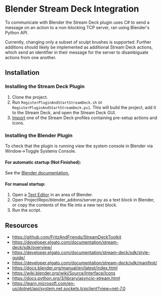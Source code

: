 # Blender Stream Deck Integration
To communicate with Blender the Stream Deck plugin uses C# to send a message on an action to a non-blocking TCP server, ran using Blender's Python API.

Currently, changing only a subset of sculpt brushes is supported. Further additions should likely be implemented as additional Stream Deck actions, which send an identifier in their message for the server to disambiguate actions from one another.

## Installation
### Installing the Stream Deck Plugin
1. Clone the project.
2. Run ``RegisterPluginAndStartStreamDeck.sh`` or ``RegisterPluginAndStartStreamDeck.ps1``. This will build the project, add it to the Stream Deck, and open the Stream Deck GUI.
3. [Import](https://help.elgato.com/hc/en-us/articles/360048424432-Elgato-Stream-Deck-How-to-Back-Up-and-Restore-Profiles-) one of the Stream Deck profiles containing pre-setup actions and icons.

### Installing the Blender Plugin
To check that the plugin is running view the system console in Blender via Window->Toggle Systems Console.

#### For automatic startup (Not Finished):
See the [Blender documentation.](https://docs.blender.org/manual/en/latest/editors/preferences/addons.html#installing-add-ons)

#### For manual startup:
1. Open a [Text Editor](https://docs.blender.org/manual/en/latest/editors/text_editor.html) in an area of Blender.
2. Open ProjectRepo/blender_addons/server.py as a text block in Blender, or copy the contents of the file into a new text block.
3. Run the script.

## Resources
- https://github.com/FritzAndFriends/StreamDeckToolkit
- https://developer.elgato.com/documentation/stream-deck/sdk/overview/
- https://developer.elgato.com/documentation/stream-deck/sdk/style-guide/
- https://developer.elgato.com/documentation/stream-deck/sdk/manifest/
- https://docs.blender.org/manual/en/latest/index.html
- https://wiki.blender.org/wiki/Source/Interface/Icons
- https://docs.python.org/3/library/asyncio-stream.html
- https://learn.microsoft.com/en-us/dotnet/api/system.net.sockets.tcpclient?view=net-7.0